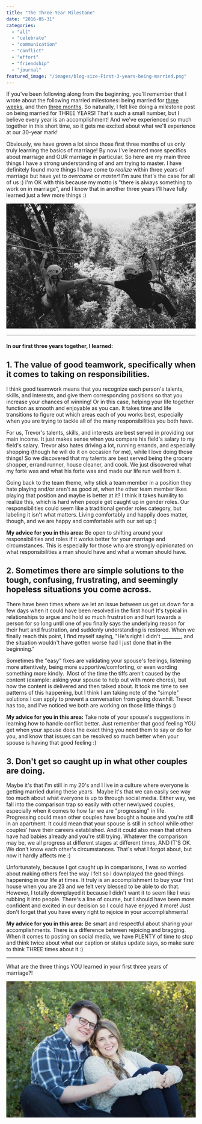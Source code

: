 ```yaml
---
title: "The Three-Year Milestone"
date: "2016-05-31"
categories: 
  - "all"
  - "celebrate"
  - "communication"
  - "conflict"
  - "effort"
  - "friendship"
  - "journal"
featured_image: "/images/blog-size-First-3-years-being-married.png"
---
```


If you've been following along from the beginning, you'll remember that I wrote about the following married milestones: being married for [three weeks](http://freshlymarried.com/the-three-week-milestone/), and then [three months](http://freshlymarried.com/the-three-month-milestone/). So naturally, I felt like doing a milestone post on being married for THREE YEARS! That's such a small number, but I believe every year is an accomplishment! And we've experienced so much together in this short time, so it gets me excited about what we'll experience at our 30-year mark!

Obviously, we have grown a lot since those first three months of us only truly learning the basics of marriage! By now I've learned more specifics about marriage and OUR marriage in particular. So here are my main three things I have a strong understanding of and am trying to master. I have definitely found more things I have come to _realize_ within three years of marriage but have yet to _overcome_ or _master_! I'm sure that's the case for all of us :) I'm OK with this because my motto is "there is always something to work on in marriage", and I know that in another three years I'll have fully learned just a few more things :)

![three things I learned in three years of marriage, newlyweds, being newlyweds, newlyweds for three years, newlywed life, things I learned as a newlywed, lds newlywed life, being a newlywed, things to learn in marriage, progression in marriage, comparisons in marriage, comparing your marriage, simple solutions in marriage, resolutions in marriage, team work in marriage, being a team in marriage, married responsibilities](/images/IMG_0519.jpg)

* * *

#### In our first three years together, I learned:

## **1\. The value of good teamwork, specifically when it comes to taking on responsibilities.**

I think good teamwork means that you recognize each person's talents, skills, and interests, and give them corresponding positions so that you increase your chances of winning! Or in this case, helping your life together function as smooth and enjoyable as you can. It takes time and life transitions to figure out which areas each of you works best, especially when you are trying to tackle all of the many responsibilities you both have.

For us, Trevor's talents, skills, and interests are best served in providing our main income. It just makes sense when you compare his field's salary to my field's salary. Trevor also hates driving a lot, running errands, and especially shopping (though he will do it on occasion for me), while I love doing those things! So we discovered that my talents are best served being the grocery shopper, errand runner, house cleaner, and cook. We just discovered what my forte was and what his forte was and made our life run well from it.

Going back to the team theme, why stick a team member in a position they hate playing and/or aren't as good at, when the other team member likes playing that position and maybe is better at it? I think it takes humility to realize this, which is hard when people get caught up in gender roles. Our responsibilities could seem like a traditional gender roles category, but labeling it isn't what matters. Living comfortably and happily does matter, though, and we are happy and comfortable with our set up :)

**My advice for you in this area:** Be open to shifting around your responsibilities and roles if it works better for your marriage and circumstances. This is especially for those who are strongly opinionated on what responsibilities a man should have and what a woman should have.

## **2\. Sometimes there are simple solutions to the tough, confusing, frustrating, and seemingly hopeless situations you come across.**

There have been times where we let an issue between us get us down for a few days when it could have been resolved in the first hour! It's typical in relationships to argue and hold so much frustration and hurt towards a person for so long until one of you finally says the underlying reason for their hurt and frustration, and suddenly understanding is restored. When we finally reach this point, I find myself saying, "He's right I didn't \_\_\_\_\_\_\_\_, and the situation wouldn't have gotten worse had I just done that in the beginning."

Sometimes the "easy" fixes are validating your spouse's feelings, listening more attentively, being more supportive/comforting, or even wording something more kindly.  Most of the time the tiffs aren't caused by the content (example: asking your spouse to help out with more chores), but how the content is delivered and then talked about. It took me time to see patterns of this happening, but I think I am taking note of the "simple" solutions I can apply to prevent a conversation from going downhill. Trevor has too, and I've noticed we both are working on those little things :)

**My advice for you in this area:** Take note of your spouse's suggestions in learning how to handle conflict better. Just remember that good feeling YOU get when your spouse does the exact thing you need them to say or do for you, and know that issues can be resolved so much better when your spouse is having that good feeling :)

## **3\. Don't get so caught up in what other couples are doing.**

Maybe it's that I'm still in my 20's and I live in a culture where everyone is getting married during these years.  Maybe it's that we can easily see way too much about what everyone is up to through social media. Either way, we fall into the comparison trap so easily with other newlywed couples, especially when it comes to how far we are "progressing" in life. Progressing could mean other couples have bought a house and you're still in an apartment. It could mean that your spouse is still in school while other couples' have their careers established. And it could also mean that others have had babies already and you're still trying. Whatever the comparison may be, we all progress at different stages at different times, AND IT'S OK. We don't know each other's circumstances. That's what I forgot about, but now it hardly affects me :)

Unfortunately, because I got caught up in comparisons, I was so worried about making others feel the way I felt so I downplayed the good things happening in our life at times. It truly is an accomplishment to buy your first house when you are 23 and we felt very blessed to be able to do that. However, I totally downplayed it because I didn't want it to seem like I was rubbing it into people. There's a line of course, but I should have been more confident and excited in our decision so I could have enjoyed it more! Just don't forget that you have every right to rejoice in your accomplishments!

**My advice for you in this area:** Be smart and respectful about sharing your accomplishments. There is a difference between rejoicing and bragging. When it comes to posting on social media, we have PLENTY of time to stop and think twice about what our caption or status update says, so make sure to think THREE times about it :)

* * *

What are the three things YOU learned in your first three years of marriage?!

![three things I learned in three years of marriage, newlyweds, being newlyweds, newlyweds for three years, newlywed life, things I learned as a newlywed, lds newlywed life, being a newlywed, things to learn in marriage, progression in marriage, comparisons in marriage, comparing your marriage, simple solutions in marriage, resolutions in marriage, team work in marriage, being a team in marriage, married responsibilities](/images/762A3092-1-Edit-1.jpg)
